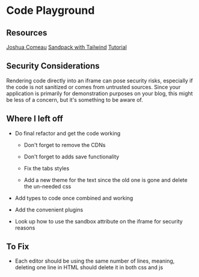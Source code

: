 # Code Playground

## Resources

[Joshua Comeau](https://www.joshwcomeau.com/react/next-level-playground/)
[Sandpack with Tailwind](https://www.tybarho.com/articles/tailwind-plus-sandpack-playground-component)
[Tutorial](https://davidmyers.dev/blog/how-to-build-a-code-editor-with-codemirror-6-and-typescript/introduction)

## Security Considerations

Rendering code directly into an iframe can pose security risks, especially if the code is not sanitized or comes from untrusted sources. Since your application is primarily for demonstration purposes on your blog, this might be less of a concern, but it's something to be aware of.

## Where I left off

- Do final refactor and get the code working

  - Don't forget to remove the CDNs

  - Don't forget to adds save functionality

  - Fix the tabs styles

  - Add a new theme for the text since the old one is gone and delete the un-needed css

- Add types to code once combined and working

- Add the convenient plugins

- Look up how to use the sandbox attribute on the iframe for security reasons

## To Fix

- Each editor should be using the same number of lines, meaning, deleting one line in HTML should delete it in both css and js
